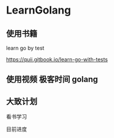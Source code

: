 # LearnGolang


## 使用书籍 

learn go by test

https://quii.gitbook.io/learn-go-with-tests

## 使用视频 极客时间 golang 

## 大致计划 

看书学习 

目前进度

